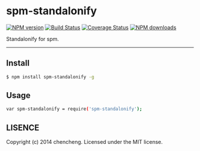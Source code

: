 # spm-standalonify

[![NPM version](https://img.shields.io/npm/v/spm-standalonify.svg?style=flat)](https://npmjs.org/package/spm-standalonify)
[![Build Status](https://img.shields.io/travis/spmjs/spm-standalonify.svg?style=flat)](https://travis-ci.org/spmjs/spm-standalonify)
[![Coverage Status](https://img.shields.io/coveralls/spmjs/spm-standalonify.svg?style=flat)](https://coveralls.io/r/spmjs/spm-standalonify)
[![NPM downloads](http://img.shields.io/npm/dm/spm-standalonify.svg?style=flat)](https://npmjs.org/package/spm-standalonify)

Standalonify for spm.

---

## Install

```bash
$ npm install spm-standalonify -g
```

## Usage

```bash
var spm-standalonify = require('spm-standalonify');
```

## LISENCE

Copyright (c) 2014 chencheng. Licensed under the MIT license.

